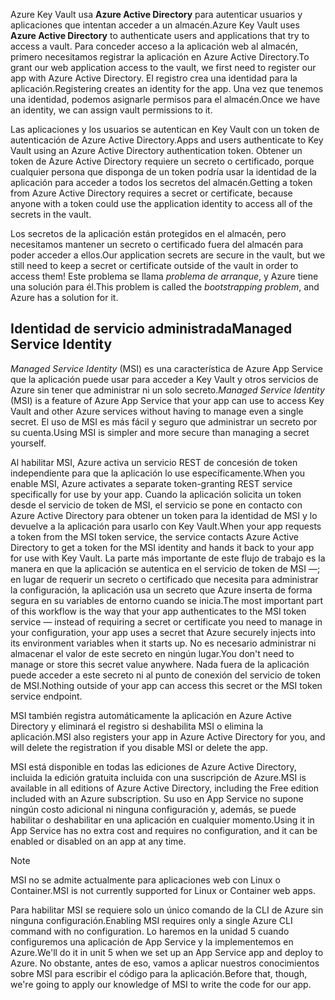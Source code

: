 <span data-ttu-id="503de-101">Azure Key Vault usa **Azure Active Directory** para autenticar usuarios y aplicaciones que intentan acceder a un almacén.</span><span class="sxs-lookup"><span data-stu-id="503de-101">Azure Key Vault uses **Azure Active Directory** to authenticate users and applications that try to access a vault.</span></span> <span data-ttu-id="503de-102">Para conceder acceso a la aplicación web al almacén, primero necesitamos registrar la aplicación en Azure Active Directory.</span><span class="sxs-lookup"><span data-stu-id="503de-102">To grant our web application access to the vault, we first need to register our app with Azure Active Directory.</span></span> <span data-ttu-id="503de-103">El registro crea una identidad para la aplicación.</span><span class="sxs-lookup"><span data-stu-id="503de-103">Registering creates an identity for the app.</span></span> <span data-ttu-id="503de-104">Una vez que tenemos una identidad, podemos asignarle permisos para el almacén.</span><span class="sxs-lookup"><span data-stu-id="503de-104">Once we have an identity, we can assign vault permissions to it.</span></span>

<span data-ttu-id="503de-105">Las aplicaciones y los usuarios se autentican en Key Vault con un token de autenticación de Azure Active Directory.</span><span class="sxs-lookup"><span data-stu-id="503de-105">Apps and users authenticate to Key Vault using an Azure Active Directory authentication token.</span></span> <span data-ttu-id="503de-106">Obtener un token de Azure Active Directory requiere un secreto o certificado, porque cualquier persona que disponga de un token podría usar la identidad de la aplicación para acceder a todos los secretos del almacén.</span><span class="sxs-lookup"><span data-stu-id="503de-106">Getting a token from Azure Active Directory requires a secret or certificate, because anyone with a token could use the application identity to access all of the secrets in the vault.</span></span>

<span data-ttu-id="503de-107">Los secretos de la aplicación están protegidos en el almacén, pero necesitamos mantener un secreto o certificado fuera del almacén para poder acceder a ellos.</span><span class="sxs-lookup"><span data-stu-id="503de-107">Our application secrets are secure in the vault, but we still need to keep a secret or certificate outside of the vault in order to access them!</span></span> <span data-ttu-id="503de-108">Este problema se llama *problema de arranque*, y Azure tiene una solución para él.</span><span class="sxs-lookup"><span data-stu-id="503de-108">This problem is called the *bootstrapping problem*, and Azure has a solution for it.</span></span>

## <a name="managed-service-identity"></a><span data-ttu-id="503de-109">Identidad de servicio administrada</span><span class="sxs-lookup"><span data-stu-id="503de-109">Managed Service Identity</span></span>

<span data-ttu-id="503de-110">*Managed Service Identity* (MSI) es una característica de Azure App Service que la aplicación puede usar para acceder a Key Vault y otros servicios de Azure sin tener que administrar ni un solo secreto.</span><span class="sxs-lookup"><span data-stu-id="503de-110">*Managed Service Identity* (MSI) is a feature of Azure App Service that your app can use to access Key Vault and other Azure services without having to manage even a single secret.</span></span> <span data-ttu-id="503de-111">El uso de MSI es más fácil y seguro que administrar un secreto por su cuenta.</span><span class="sxs-lookup"><span data-stu-id="503de-111">Using MSI is simpler and more secure than managing a secret yourself.</span></span>

<span data-ttu-id="503de-112">Al habilitar MSI, Azure activa un servicio REST de concesión de token independiente para que la aplicación lo use específicamente.</span><span class="sxs-lookup"><span data-stu-id="503de-112">When you enable MSI, Azure activates a separate token-granting REST service specifically for use by your app.</span></span> <span data-ttu-id="503de-113">Cuando la aplicación solicita un token desde el servicio de token de MSI, el servicio se pone en contacto con Azure Active Directory para obtener un token para la identidad de MSI y lo devuelve a la aplicación para usarlo con Key Vault.</span><span class="sxs-lookup"><span data-stu-id="503de-113">When your app requests a token from the MSI token service, the service contacts Azure Active Directory to get a token for the MSI identity and hands it back to your app for use with Key Vault.</span></span> <span data-ttu-id="503de-114">La parte más importante de este flujo de trabajo es la manera en que la aplicación se autentica en el servicio de token de MSI &mdash;; en lugar de requerir un secreto o certificado que necesita para administrar la configuración, la aplicación usa un secreto que Azure inserta de forma segura en su variables de entorno cuando se inicia.</span><span class="sxs-lookup"><span data-stu-id="503de-114">The most important part of this workflow is the way that your app authenticates to the MSI token service &mdash; instead of requiring a secret or certificate you need to manage in your configuration, your app uses a secret that Azure securely injects into its environment variables when it starts up.</span></span> <span data-ttu-id="503de-115">No es necesario administrar ni almacenar el valor de este secreto en ningún lugar.</span><span class="sxs-lookup"><span data-stu-id="503de-115">You don't need to manage or store this secret value anywhere.</span></span> <span data-ttu-id="503de-116">Nada fuera de la aplicación puede acceder a este secreto ni al punto de conexión del servicio de token de MSI.</span><span class="sxs-lookup"><span data-stu-id="503de-116">Nothing outside of your app can access this secret or the MSI token service endpoint.</span></span>

<span data-ttu-id="503de-117">MSI también registra automáticamente la aplicación en Azure Active Directory y eliminará el registro si deshabilita MSI o elimina la aplicación.</span><span class="sxs-lookup"><span data-stu-id="503de-117">MSI also registers your app in Azure Active Directory for you, and will delete the registration if you disable MSI or delete the app.</span></span>

<span data-ttu-id="503de-118">MSI está disponible en todas las ediciones de Azure Active Directory, incluida la edición gratuita incluida con una suscripción de Azure.</span><span class="sxs-lookup"><span data-stu-id="503de-118">MSI is available in all editions of Azure Active Directory, including the Free edition included with an Azure subscription.</span></span> <span data-ttu-id="503de-119">Su uso en App Service no supone ningún costo adicional ni ninguna configuración y, además, se puede habilitar o deshabilitar en una aplicación en cualquier momento.</span><span class="sxs-lookup"><span data-stu-id="503de-119">Using it in App Service has no extra cost and requires no configuration, and it can be enabled or disabled on an app at any time.</span></span>

> [!NOTE]
> <span data-ttu-id="503de-120">MSI no se admite actualmente para aplicaciones web con Linux o Container.</span><span class="sxs-lookup"><span data-stu-id="503de-120">MSI is not currently supported for Linux or Container web apps.</span></span>

<span data-ttu-id="503de-121">Para habilitar MSI se requiere solo un único comando de la CLI de Azure sin ninguna configuración.</span><span class="sxs-lookup"><span data-stu-id="503de-121">Enabling MSI requires only a single Azure CLI command with no configuration.</span></span> <span data-ttu-id="503de-122">Lo haremos en la unidad 5 cuando configuremos una aplicación de App Service y la implementemos en Azure.</span><span class="sxs-lookup"><span data-stu-id="503de-122">We'll do it in unit 5 when we set up an App Service app and deploy to Azure.</span></span> <span data-ttu-id="503de-123">No obstante, antes de eso, vamos a aplicar nuestros conocimientos sobre MSI para escribir el código para la aplicación.</span><span class="sxs-lookup"><span data-stu-id="503de-123">Before that, though, we're going to apply our knowledge of MSI to write the code for our app.</span></span>